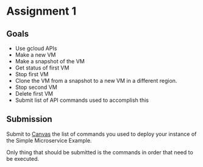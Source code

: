 # Assignment 1

## Goals

* Use gcloud APIs
* Make a new VM
* Make a snapshot of the VM
* Get status of first VM
* Stop first VM
* Clone the VM from a snapshot to a new VM in a different region.
* Stop second VM
* Delete first VM
* Submit list of API commands used to accomplish this

## Submission

Submit to [Canvas](https://canvas.csuchico.edu) the list of commands you used to deploy your instance of the Simple Microservice Example.

Only thing that should be submitted is the commands in order that need to be executed.
